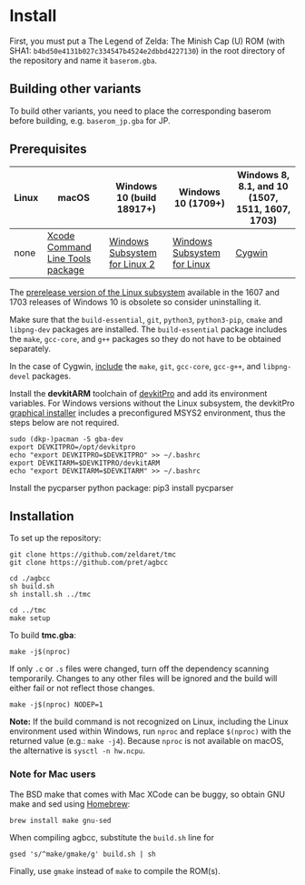 # Install
First, you must put a The Legend of Zelda: The Minish Cap (U) ROM (with SHA1: `b4bd50e4131b027c334547b4524e2dbbd4227130`) in the root directory of the repository and name it `baserom.gba`.

## Building other variants
To build other variants, you need to place the corresponding baserom before building, e.g. `baserom_jp.gba` for JP.

## Prerequisites

| Linux | macOS | Windows 10 (build 18917+) | Windows 10 (1709+) | Windows 8, 8.1, and 10 (1507, 1511, 1607, 1703)
| ----- | ----- | ------------------------- | ------------------ | ---------------------------------------------------------
| none | [Xcode Command Line Tools package][xcode] | [Windows Subsystem for Linux 2][wsl2] | [Windows Subsystem for Linux][wsl] | [Cygwin][cygwin]

[xcode]: https://developer.apple.com/library/archive/technotes/tn2339/_index.html#//apple_ref/doc/uid/DTS40014588-CH1-DOWNLOADING_COMMAND_LINE_TOOLS_IS_NOT_AVAILABLE_IN_XCODE_FOR_MACOS_10_9__HOW_CAN_I_INSTALL_THEM_ON_MY_MACHINE_
[wsl2]: https://docs.microsoft.com/windows/wsl/wsl2-install
[wsl]: https://docs.microsoft.com/windows/wsl/install-win10
[cygwin]: https://cygwin.com/install.html

The [prerelease version of the Linux subsystem](https://docs.microsoft.com/windows/wsl/install-legacy) available in the 1607 and 1703 releases of Windows 10 is obsolete so consider uninstalling it.

Make sure that the `build-essential`, `git`, `python3`, `python3-pip`, `cmake` and `libpng-dev` packages are installed. The `build-essential` package includes the `make`, `gcc-core`, and `g++` packages so they do not have to be obtained separately.

In the case of Cygwin, [include](https://cygwin.com/cygwin-ug-net/setup-net.html#setup-packages) the `make`, `git`, `gcc-core`, `gcc-g++`, and `libpng-devel` packages.

Install the **devkitARM** toolchain of [devkitPro](https://devkitpro.org/wiki/Getting_Started) and add its environment variables. For Windows versions without the Linux subsystem, the devkitPro [graphical installer](https://github.com/devkitPro/installer/releases) includes a preconfigured MSYS2 environment, thus the steps below are not required.

    sudo (dkp-)pacman -S gba-dev
    export DEVKITPRO=/opt/devkitpro
    echo "export DEVKITPRO=$DEVKITPRO" >> ~/.bashrc
    export DEVKITARM=$DEVKITPRO/devkitARM
    echo "export DEVKITARM=$DEVKITARM" >> ~/.bashrc

Install the pycparser python package:
	pip3 install pycparser

## Installation

To set up the repository:

	git clone https://github.com/zeldaret/tmc
	git clone https://github.com/pret/agbcc

	cd ./agbcc
	sh build.sh
	sh install.sh ../tmc

	cd ../tmc
	make setup

To build **tmc.gba**:

	make -j$(nproc)

If only `.c` or `.s` files were changed, turn off the dependency scanning temporarily. Changes to any other files will be ignored and the build will either fail or not reflect those changes.

	make -j$(nproc) NODEP=1

**Note:** If the build command is not recognized on Linux, including the Linux environment used within Windows, run `nproc` and replace `$(nproc)` with the returned value (e.g.: `make -j4`). Because `nproc` is not available on macOS, the alternative is `sysctl -n hw.ncpu`.

### Note for Mac users

The BSD make that comes with Mac XCode can be buggy, so obtain GNU make and sed using [Homebrew](https://brew.sh):

	brew install make gnu-sed

When compiling agbcc, substitute the `build.sh` line for

	gsed 's/^make/gmake/g' build.sh | sh

Finally, use `gmake` instead of `make` to compile the ROM(s).
